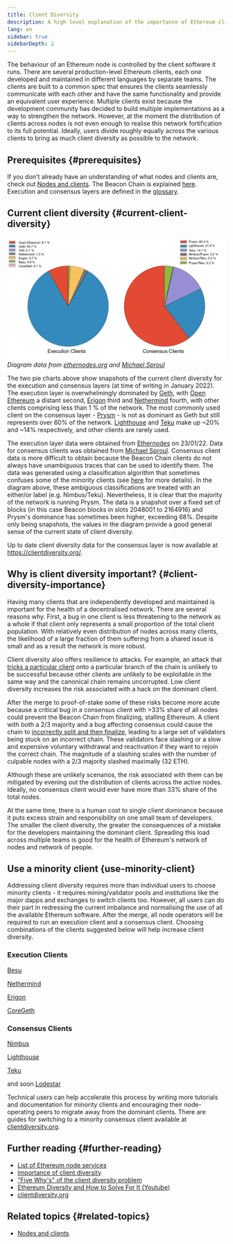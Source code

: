```yaml
---
title: Client Diversity
description: A high level explanation of the importance of Ethereum client diversity.
lang: en
sidebar: true
sidebarDepth: 2
---
```



The behaviour of an Ethereum node is controlled by the client software it runs. There are several production-level Ethereum clients, each one developed and maintained in different languages by separate teams. The clients are built to a common spec that ensures the clients seamlessly communicate with each other and have the same functionality and provide an equivalent user experience. Multiple clients exist because the development community has decided to build multiple implementations as a way to strengthen the network. However, at the moment the distribution of clients across nodes is not even enough to realise this network fortification to its full potential. Ideally, users divide roughly equally across the various clients to bring as much client diversity as possible to the network.

## Prerequisites {#prerequisites}

If you don't already have an understanding of what nodes and clients are, check out [Nodes and clients](/developers/docs/nodes-and-clients/). The Beacon Chain is explained [here](/src/content/eth2/beacon-chain/index.md). Execution and consensus layers are defined in the [glossary](/src/content/glossary/index.md).

## Current client diversity {#current-client-diversity}

![Pie chart showing client diversity](../client-diversity.jpg)
_Diagram data from [ethernodes.org](ethernodes.org) and [Michael Sproul](https://github.com/sigp/blockprint)_

The two pie charts above show snapshots of the current client diversity for the execution and consensus layers (at time of writing in January 2022). The execution layer is overwhelmingly dominated by [Geth](https://geth.ethereum.org/), with [Open Ethereum](https://openethereum.github.io/) a distant second, [Erigon](https://github.com/ledgerwatch/erigon) third and [Nethermind](https://nethermind.io/) fourth, with other clients comprising less than 1 % of the network. The most commonly used client on the consensus layer - [Prysm](https://prysmaticlabs.com/#projects) - is not as dominant as Geth but still represents over 60% of the network. [Lighthouse](https://lighthouse.sigmaprime.io/) and [Teku](https://consensys.net/knowledge-base/ethereum-2/teku/) make up ~20% and ~14% respectively, and other clients are rarely used.

The execution layer data were obtained from [Ethernodes](https://ethernodes.org) on 23/01/22. Data for consensus clients was obtained from [Michael Sproul](https://github.com/sigp/blockprint). Consensus client data is more difficult to obtain because the Beacon Chain clients do not always have unambiguous traces that can be used to identify them. The data was generated using a classification algorithm that sometimes confuses some of the minority clients (see [here](https://twitter.com/sproulM_/status/1440512518242197516) for more details). In the diagram above, these ambiguous classifications are treated with an either/or label (e.g. Nimbus/Teku). Nevertheless, it is clear that the majority of the network is running Prysm. The data is a snapshot over a fixed set of blocks (in this case Beacon blocks in slots 2048001 to 2164916) and Prysm's dominance has sometimes been higher, exceeding 68%. Despite only being snapshots, the values in the diagram provide a good general sense of the current state of client diversity.

Up to date client diversity data for the consensus layer is now available at https://clientdiversity.org/.

## Why is client diversity important? {#client-diversity-importance}

Having many clients that are independently developed and maintained is important for the health of a decentralised network. There are several reasons why. First, a bug in one client is less threatening to the network as a whole if that client only represents a small proportion of the total client population. With relatively even distribution of nodes across many clients, the likelihood of a large fraction of them suffering from a shared issue is small and as a result the network is more robust.

Client diversity also offers resilience to attacks. For example, an attack that [tricks a particular client](https://twitter.com/vdWijden/status/1437712249926393858) onto a particular branch of the chain is unlikely to be successful because other clients are unlikely to be exploitable in the same way and the canonical chain remains uncorrupted. Low client diversity increases the risk associated with a hack on the dominant client.

After the merge to proof-of-stake some of these risks become more acute because a critical bug in a consensus client with >33% share of all nodes could prevent the Beacon Chain from finalizing, stalling Ethereum. A client with both a 2/3 majority and a bug affecting consensus could cause the chain to [incorrectly split and then finalize](https://www.symphonious.net/2021/09/23/what-happens-if-beacon-chain-consensus-fails/), leading to a large set of validators being stuck on an incorrect chain. These validators face slashing or a slow and expensive voluntary withdrawal and reactivation if they want to rejoin the correct chain. The magnitude of a slashing scales with the number of culpable nodes with a 2/3 majority slashed maximally (32 ETH).

Although these are unlikely scenarios, the risk associated with them can be mitigated by evening out the distribution of clients across the active nodes. Ideally, no consensus client would ever have more than 33% share of the total nodes.

At the same time, there is a human cost to single client dominance because it puts excess strain and responsibility on one small team of developers. The smaller the client diversity, the greater the consequences of a mistake for the developers maintaining the dominant client. Spreading this load across multiple teams is good for the health of Ethereum's network of nodes and network of people.

## Use a minority client {use-minority-client}

Addressing client diversity requires more than individual users to choose minority clients - it requires mining/validator pools and institutions like the major dapps and exchanges to switch clients too. However, all users can do their part in redressing the current imbalance and normalising the use of all the available Ethereum software. After the merge, all node operators will be required to run an execution client and a consensus client. Choosing combinations of the clients suggested below will help increase client diversity.

### Execution Clients

[Besu](https://www.hyperledger.org/use/besu)

[Nethermind](https://downloads.nethermind.io/)

[Erigon](https://github.com/ledgerwatch/erigon)

[CoreGeth](https://core-geth.org/)

### Consensus Clients

[Nimbus](https://nimbus.team/)

[Lighthouse](https://github.com/sigp/lighthouse)

[Teku](https://consensys.net/knowledge-base/ethereum-2/teku/)

and soon [Lodestar](https://github.com/ChainSafe/lodestar)

Technical users can help accelerate this process by writing more tutorials and documentation for minority clients and encouraging their node-operating peers to migrate away from the dominant clients. There are guides for switching to a minority consensus client available at [clientdiversity.org](https://clientdiversity.org/).

## Further reading {#further-reading}

- [List of Ethereum node services](https://ethereumnodes.com/)
- [Importance of client diversity](https://our.status.im/the-importance-of-client-diversity/)
- ["Five Why's" of the client diversity problem](https://notes.ethereum.org/@afhGjrKfTKmksTOtqhB9RQ/BJGj7uh08)
- [Ethereum Diversity and How to Solve For It (Youtube)](https://www.youtube.com/watch?v=1hZgCaiqwfU)
- [clientdiversity.org](https://clientdiversity.org/)

## Related topics {#related-topics}

- [Nodes and clients](/developers/docs/nodes-and-clients/)
